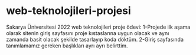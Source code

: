 # web-teknolojileri-projesi
Sakarya Üniversitesi 2022 web teknolojileri proje ödevi:
1-Projede ilk aşama olarak sitenin giriş sayfasını proje kıstaslarına uygun olacak ve aynı zamanda basit olacak şekilde tasarlayıp koda döktüm.
2-Giriş sayfasında tanımlamamız gereken başlıkları ayrı ayrı belirttim.
